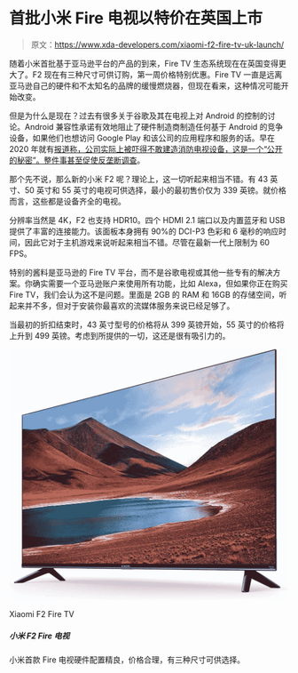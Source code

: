 # 首批小米 Fire 电视以特价在英国上市

> 原文：<https://www.xda-developers.com/xiaomi-f2-fire-tv-uk-launch/>

随着小米首批基于亚马逊平台的产品的到来，Fire TV 生态系统现在在英国变得更大了。F2 现在有三种尺寸可供订购，第一周价格特别优惠。Fire TV 一直是远离亚马逊自己的硬件和不太知名的品牌的缓慢燃烧器，但现在看来，这种情况可能开始改变。

但是为什么是现在？过去有很多关于谷歌及其在电视上对 Android 的控制的讨论。Android 兼容性承诺有效地阻止了硬件制造商制造任何基于 Android 的竞争设备，如果他们也想访问 Google Play 和该公司的应用程序和服务的话。早在 2020 年就有[报道称，公司实际上被吓得不敢建造消防电视设备，这是一个“公开的秘密”。整件事甚至促使](https://www.protocol.com/google-android-amazon-fire-tv)[反垄断调查](https://www.xda-developers.com/india-antitrust-investigation-google-smart-tv-dominance/)。

那个先不说，那么新的小米 F2 呢？理论上，这一切听起来相当不错。有 43 英寸、50 英寸和 55 英寸的电视可供选择，最小的最初售价仅为 339 英镑。就价格而言，这些都是设备齐全的电视。

分辨率当然是 4K，F2 也支持 HDR10。四个 HDMI 2.1 端口以及内置蓝牙和 USB 提供了丰富的连接能力。该面板本身拥有 90%的 DCI-P3 色彩和 6 毫秒的响应时间，因此它对于主机游戏来说听起来相当不错。尽管在最新一代上限制为 60 FPS。

特别的酱料是亚马逊的 Fire TV 平台，而不是谷歌电视或其他一些专有的解决方案。你确实需要一个亚马逊账户来使用所有功能，比如 Alexa，但如果你正在购买 Fire TV，我们会认为这不是问题。里面是 2GB 的 RAM 和 16GB 的存储空间，听起来并不多，但对于安装你最喜欢的流媒体服务来说已经足够了。

当最初的折扣结束时，43 英寸型号的价格将从 399 英镑开始，55 英寸的价格将上升到 499 英镑。考虑到所提供的一切，这还是很有吸引力的。

 <picture>![Xiaomi's first Fire TV hardware is well equipped and well priced with three sizes to choose from.](img/d0829710a7e0738ab1d2af9dc86d3daf.png)</picture> 

Xiaomi F2 Fire TV

##### 小米 F2 Fire 电视

小米首款 Fire 电视硬件配置精良，价格合理，有三种尺寸可供选择。